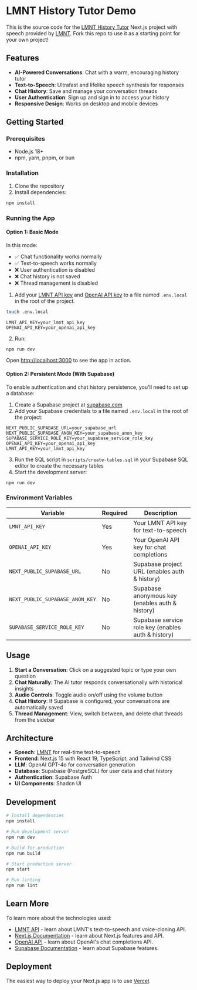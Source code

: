 # LMNT History Tutor Demo

This is the source code for the [LMNT History Tutor](https://lmnt-history-tutor-demo.vercel.app/) Next.js project with speech provided by [LMNT](https://lmnt.com). Fork this repo to use it as a starting point for your own project!

## Features

- **AI-Powered Conversations**: Chat with a warm, encouraging history tutor
- **Text-to-Speech**: Ultrafast and lifelike speech synthesis for responses
- **Chat History**: Save and manage your conversation threads
- **User Authentication**: Sign up and sign in to access your history
- **Responsive Design**: Works on desktop and mobile devices

## Getting Started

### Prerequisites

- Node.js 18+
- npm, yarn, pnpm, or bun

### Installation

1. Clone the repository
2. Install dependencies:

```bash
npm install
```

### Running the App

#### Option 1: Basic Mode

In this mode:

- ✅ Chat functionality works normally
- ✅ Text-to-speech works normally
- ❌ User authentication is disabled
- ❌ Chat history is not saved
- ❌ Thread management is disabled

1. Add your [LMNT API key](https://app.lmnt.com/account) and [OpenAI API key](https://platform.openai.com/account/api-keys) to a file named `.env.local` in the root of the project.

```bash
touch .env.local
```

```env
LMNT_API_KEY=your_lmnt_api_key
OPENAI_API_KEY=your_openai_api_key
```

2. Run:

```bash
npm run dev
```

Open [http://localhost:3000](http://localhost:3000) to see the app in action.

#### Option 2: Persistent Mode (With Supabase)

To enable authentication and chat history persistence, you'll need to set up a database:

1. Create a Supabase project at [supabase.com](https://supabase.com)
2. Add your Supabase credentials to a file named `.env.local` in the root of the project:

```env
NEXT_PUBLIC_SUPABASE_URL=your_supabase_url
NEXT_PUBLIC_SUPABASE_ANON_KEY=your_supabase_anon_key
SUPABASE_SERVICE_ROLE_KEY=your_supabase_service_role_key
OPENAI_API_KEY=your_openai_api_key
LMNT_API_KEY=your_lmnt_api_key
```

3. Run the SQL script in `scripts/create-tables.sql` in your Supabase SQL editor to create the necessary tables
4. Start the development server:

```bash
npm run dev
```

### Environment Variables

| Variable                        | Required | Description                                        |
| ------------------------------- | -------- | -------------------------------------------------- |
| `LMNT_API_KEY`                  | Yes      | Your LMNT API key for text-to-speech               |
| `OPENAI_API_KEY`                | Yes      | Your OpenAI API key for chat completions           |
| `NEXT_PUBLIC_SUPABASE_URL`      | No       | Supabase project URL (enables auth & history)      |
| `NEXT_PUBLIC_SUPABASE_ANON_KEY` | No       | Supabase anonymous key (enables auth & history)    |
| `SUPABASE_SERVICE_ROLE_KEY`     | No       | Supabase service role key (enables auth & history) |

## Usage

1. **Start a Conversation**: Click on a suggested topic or type your own question
2. **Chat Naturally**: The AI tutor responds conversationally with historical insights
3. **Audio Controls**: Toggle audio on/off using the volume button
4. **Chat History**: If Supabase is configured, your conversations are automatically saved
5. **Thread Management**: View, switch between, and delete chat threads from the sidebar

## Architecture

- **Speech**: [LMNT](https://lmnt.com) for real-time text-to-speech
- **Frontend**: Next.js 15 with React 19, TypeScript, and Tailwind CSS
- **LLM**: OpenAI GPT-4o for conversation generation
- **Database**: Supabase (PostgreSQL) for user data and chat history
- **Authentication**: Supabase Auth
- **UI Components**: Shadcn UI

## Development

```bash
# Install dependencies
npm install

# Run development server
npm run dev

# Build for production
npm run build

# Start production server
npm start

# Run linting
npm run lint
```

## Learn More

To learn more about the technologies used:

- [LMNT API](https://docs.lmnt.com/) - learn about LMNT's text-to-speech and voice-cloning API.
- [Next.js Documentation](https://nextjs.org/docs) - learn about Next.js features and API.
- [OpenAI API](https://platform.openai.com/docs) - learn about OpenAI's chat completions API.
- [Supabase Documentation](https://supabase.com/docs) - learn about Supabase features.

## Deployment

The easiest way to deploy your Next.js app is to use [Vercel](https://vercel.com/new?utm_medium=default-template&filter=next.js&utm_source=create-next-app&utm_campaign=create-next-app-readme).
